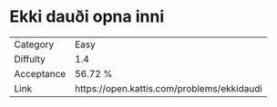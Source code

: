 # Ekki dauði opna inni

<table>
    <tr>
        <td>Category</td>
        <td>Easy</td>
    </tr>
    <tr>
        <td>Diffulty</td>
        <td>1.4</td>
    </tr>
    <tr>
        <td>Acceptance</td>
        <td>56.72 %</td>
    </tr>
    <tr>
        <td>Link</td>
        <td>https://open.kattis.com/problems/ekkidaudi</td>
    </tr>
</table>